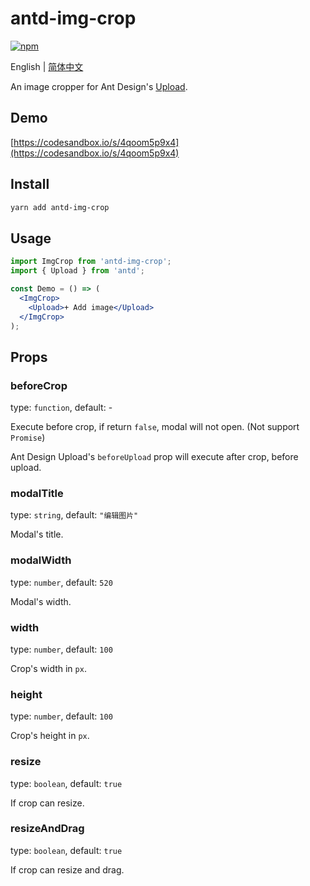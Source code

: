 # antd-img-crop

[![npm](https://img.shields.io/npm/v/antd-img-crop.svg?style=flat-square)](https://www.npmjs.com/package/antd-img-crop)

English | [简体中文](./README.zh-CN.md)

An image cropper for Ant Design's [Upload](https://ant.design/components/upload/).

## Demo

[https://codesandbox.io/s/4qoom5p9x4](https://codesandbox.io/s/4qoom5p9x4)

## Install

```bash
yarn add antd-img-crop
```

## Usage

```jsx harmony
import ImgCrop from 'antd-img-crop';
import { Upload } from 'antd';

const Demo = () => (
  <ImgCrop>
    <Upload>+ Add image</Upload>
  </ImgCrop>
);
```

## Props

### beforeCrop

type: `function`, default: -

Execute before crop, if return `false`, modal will not open. (Not support `Promise`)

Ant Design Upload's `beforeUpload` prop will execute after crop, before upload.

### modalTitle

type: `string`, default: `"编辑图片"`

Modal's title.

### modalWidth

type: `number`, default: `520`

Modal's width.

### width

type: `number`, default: `100`

Crop's width in `px`.

### height

type: `number`, default: `100`

Crop's height in `px`.

### resize

type: `boolean`, default: `true`

If crop can resize.

### resizeAndDrag

type: `boolean`, default: `true`

If crop can resize and drag.

